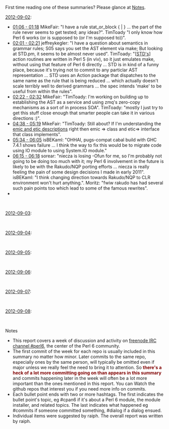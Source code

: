 First time reading one of these summaries? Please glance at [Notes](#Notes).

[2012-09-02](http://irclog.perlgeek.de/perl6/2012-09-02):

* [01:06 - 01:18](http://irclog.perlgeek.de/perl6/2012-09-02#i_5951965) MikeFair: "I have a rule stat_or_block { <block> | <statement> } ... the <statement> part of the rule never seems to get tested; any ideas?". TimToady "I only know how Perl 6 works (or is supposed to (or I'm supposed to))".
* [02:01 - 02:21](http://irclog.perlgeek.de/perl6/2012-09-02#i_5952017) jeffreykegler: "I have a question about semantics in grammar rules; S05 says you set the AST element via make; But looking at STD.pm, it seems to be almost never used". TimToady: "\[[STD's](https://github.com/perl6/std/)] action routines are written in Perl 5 (in viv), so it just emulates make, without using that feature of Perl 6 directly ... STD is in kind of a funny place, because it's trying not to commit to any particlar AST representation ... STD uses an Action package that dispatches to the same name as the rule that is being reduced ... which actually doesn't scale terribly well to derived grammars ... the spec intends 'make' to be useful from within the rules".
* [02:22 - 02:32](http://irclog.perlgeek.de/perl6/2012-09-02#i_5952080) MikeFair: "TimToady: I'm working on building up to establishing the AST as a service and using zmq's zero-copy mechanisms as a sort of in process SOA". TimToady: "mostly I just try to get this stuff close enough that smarter people can take it in various directions :)".
* [04:38 - 05:19](http://irclog.perlgeek.de/perl6/2012-09-02#i_5952159) MikeFair: "TimToady: Still about? If I'm understanding the [emic and etic descriptions](http://irclog.perlgeek.de/perl6/2012-09-02#i_5952103) right then emic => class and etic=> interface that class implements".
* [05:34 - 06:05](http://irclog.perlgeek.de/perl6/2012-09-02#i_5952215) isBEKaml: "OHHAI, pugs-compat cabal build with GHC 7.4.1 shows failure ... I think the way to fix this would be to migrate code using IO module to using System.IO module."
* [06:15 - 06:18](http://irclog.perlgeek.de/perl6/2012-09-02#i_5952246) sorear: "niecza is losing -Ofun for me, so I'm probably not going to be doing too much with it; my Perl 6 involvement in the future is likely to be with the Rakudo/NQP porting efforts ... niecza is really feeling the pain of some design decisions I made in early 2011". isBEKaml: "I think changing direction towards Rakudo/NQP to CLR environment won't hurt anything.". Moritz: "fwiw rakudo has had several such pain points too which lead to some of the famous rewrites".
* 
<br>

[2012-09-03](http://irclog.perlgeek.de/perl6/2012-09-03):

<br>

[2012-09-04](http://irclog.perlgeek.de/perl6/2012-09-04):

<br>

[2012-09-05](http://irclog.perlgeek.de/perl6/2012-09-05):

<br>

[2012-09-06](http://irclog.perlgeek.de/perl6/2012-09-06):

<br>

[2012-09-07](http://irclog.perlgeek.de/perl6/2012-09-07):

<br>

[2012-09-08](http://irclog.perlgeek.de/perl6/2012-09-08):

<br>

<a name="Notes"></a>Notes

* This report covers a week of discussion and activity on [freenode IRC channel #perl6](http://webchat.freenode.net), the center of the Perl 6 community.
* The first commit of the week for each repo is usually included in this summary no matter how minor. Later commits to the same repo, especially ones by the same person, will typically be omitted even if major unless we really feel the need to bring it to attention. So <font color="maroon">**there's a heck of a lot more committing going on than appears in this summary**</font> and commits happening later in the week will often be a lot more important than the ones mentioned in this report. You can Watch the github repos that interest you if you need more info on commits.
* Each bullet point ends with two or more hashtags. The first indicates the bullet point's topic, eg #cpan6 if it's about a Perl 6 module, the module installer, and related topics. The last indicates what happened eg #commits if someone committed something, #dialog if a dialog ensued.
* Individual items were suggested by raiph. The overall report was written by raiph.